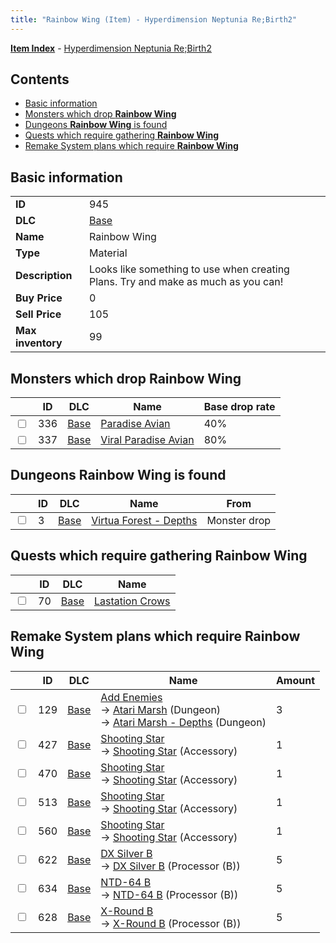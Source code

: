 ```yaml
---
title: "Rainbow Wing (Item) - Hyperdimension Neptunia Re;Birth2"
---
```


[**Item Index**](/neptunia/rb2/item/index.html) - [Hyperdimension Neptunia Re;Birth2](/neptunia/rb2)

## Contents

- [Basic information](#basic-information)
- [Monsters which drop **Rainbow Wing**](#monsters-which-drop-rainbow-wing)
- [Dungeons **Rainbow Wing** is found](#dungeons-rainbow-wing-is-found)
- [Quests which require gathering **Rainbow Wing**](#quests-which-require-gathering-rainbow-wing)
- [Remake System plans which require **Rainbow Wing**](#remake-system-plans-which-require-rainbow-wing)

## Basic information

|   |   |
| -- | -- |
| **ID** | 945 |
| **DLC** | [Base](/neptunia/rb2/dlc/0-base.html) |
| **Name** | Rainbow Wing |
| **Type** | Material |
| **Description** | Looks like something to use when creating Plans. Try and make as much as you can! |
| **Buy Price** | 0 |
| **Sell Price** | 105 |
| **Max inventory** | 99 |

## Monsters which drop **Rainbow Wing**

|    | ID | DLC | Name | Base drop rate |
| -- | -- | --- | ---- | -------------- |
| <input type="checkbox" id="rb2-monster-0-336" class="trackbox" /> | 336 | [Base](/neptunia/rb2/dlc/0-base.html) | [Paradise Avian](/neptunia/rb2/monster/0-336-paradise-avian.html) | 40% |
| <input type="checkbox" id="rb2-monster-0-337" class="trackbox" /> | 337 | [Base](/neptunia/rb2/dlc/0-base.html) | [Viral Paradise Avian](/neptunia/rb2/monster/0-337-viral-paradise-avian.html) | 80% |

## Dungeons **Rainbow Wing** is found

|    | ID | DLC | Name | From |
| -- | -- | --- | ---- | ---- |
| <input type="checkbox" id="rb2-dungeon-0-3" class="trackbox" /> | 3 | [Base](/neptunia/rb2/dlc/0-base.html) | [Virtua Forest - Depths](/neptunia/rb2/dungeon/0-3-virtua-forest-depths.html) | Monster drop |

## Quests which require gathering **Rainbow Wing**

|    | ID | DLC | Name |
| -- | -- | --- | ---- |
| <input type="checkbox" id="rb2-quest-0-70" class="trackbox" /> | 70 | [Base](/neptunia/rb2/dlc/0-base.html) | [Lastation Crows](/neptunia/rb2/quest/0-70-lastation-crows.html) |

## Remake System plans which require **Rainbow Wing**

|    | ID | DLC | Name | Amount |
| -- | -- | --- | ---- | ------ |
| <input type="checkbox" id="rb2-remake-0-129" class="trackbox" /> | 129 | [Base](/neptunia/rb2/dlc/0-base.html) | [Add Enemies](/neptunia/rb2/remake/0-129-add-enemies.html)<br />→ [Atari Marsh](/neptunia/rb2/dungeon/0-18-atari-marsh.html) (Dungeon)<br />→ [Atari Marsh - Depths](/neptunia/rb2/dungeon/0-19-atari-marsh-depths.html) (Dungeon) | 3 |
| <input type="checkbox" id="rb2-remake-0-427" class="trackbox" /> | 427 | [Base](/neptunia/rb2/dlc/0-base.html) | [Shooting Star](/neptunia/rb2/remake/0-427-shooting-star.html)<br />→ [Shooting Star](/neptunia/rb2/item/0-2344-shooting-star.html) (Accessory) | 1 |
| <input type="checkbox" id="rb2-remake-0-470" class="trackbox" /> | 470 | [Base](/neptunia/rb2/dlc/0-base.html) | [Shooting Star](/neptunia/rb2/remake/0-470-shooting-star.html)<br />→ [Shooting Star](/neptunia/rb2/item/0-2401-shooting-star.html) (Accessory) | 1 |
| <input type="checkbox" id="rb2-remake-0-513" class="trackbox" /> | 513 | [Base](/neptunia/rb2/dlc/0-base.html) | [Shooting Star](/neptunia/rb2/remake/0-513-shooting-star.html)<br />→ [Shooting Star](/neptunia/rb2/item/0-2460-shooting-star.html) (Accessory) | 1 |
| <input type="checkbox" id="rb2-remake-0-560" class="trackbox" /> | 560 | [Base](/neptunia/rb2/dlc/0-base.html) | [Shooting Star](/neptunia/rb2/remake/0-560-shooting-star.html)<br />→ [Shooting Star](/neptunia/rb2/item/0-2527-shooting-star.html) (Accessory) | 1 |
| <input type="checkbox" id="rb2-remake-0-622" class="trackbox" /> | 622 | [Base](/neptunia/rb2/dlc/0-base.html) | [DX Silver B](/neptunia/rb2/remake/0-622-dx-silver-b.html)<br />→ [DX Silver B](/neptunia/rb2/item/0-3247-dx-silver-b.html) (Processor (B)) | 5 |
| <input type="checkbox" id="rb2-remake-0-634" class="trackbox" /> | 634 | [Base](/neptunia/rb2/dlc/0-base.html) | [NTD-64 B](/neptunia/rb2/remake/0-634-ntd-64-b.html)<br />→ [NTD-64 B](/neptunia/rb2/item/0-3349-ntd-64-b.html) (Processor (B)) | 5 |
| <input type="checkbox" id="rb2-remake-0-628" class="trackbox" /> | 628 | [Base](/neptunia/rb2/dlc/0-base.html) | [X-Round B](/neptunia/rb2/remake/0-628-x-round-b.html)<br />→ [X-Round B](/neptunia/rb2/item/0-3295-x-round-b.html) (Processor (B)) | 5 |
